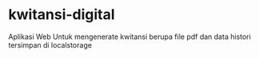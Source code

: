 # kwitansi-digital

Aplikasi Web Untuk mengenerate kwitansi berupa file pdf dan data histori tersimpan di localstorage

